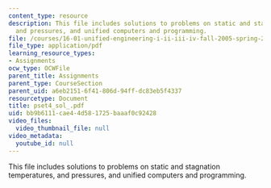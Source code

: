 ```yaml
---
content_type: resource
description: This file includes solutions to problems on static and stagnation temperatures,
  and pressures, and unified computers and programming.
file: /courses/16-01-unified-engineering-i-ii-iii-iv-fall-2005-spring-2006/bb9b6111cae44d581725baaaf0c92428_pset4_sol_.pdf
file_type: application/pdf
learning_resource_types:
- Assignments
ocw_type: OCWFile
parent_title: Assignments
parent_type: CourseSection
parent_uid: a6eb2151-6f41-806d-94ff-dc83eb5f4337
resourcetype: Document
title: pset4_sol_.pdf
uid: bb9b6111-cae4-4d58-1725-baaaf0c92428
video_files:
  video_thumbnail_file: null
video_metadata:
  youtube_id: null
---
```

This file includes solutions to problems on static and stagnation temperatures, and pressures, and unified computers and programming.

